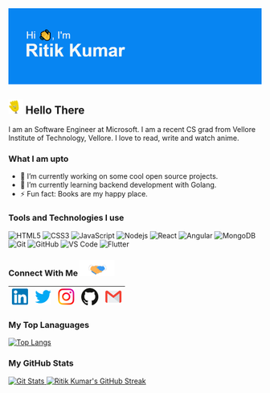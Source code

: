 
<img align="center" src="https://github.com/iamr-kumar/iamr-kumar/blob/master/assets/header.png?raw=true" width="800px">

## <img src="https://github.com/iamr-kumar/iamr-kumar/blob/master/assets/wave.gif" width="29px"> **Hello There**
<p>
    I am an Software Engineer at Microsoft.
    I am a recent CS grad from Vellore Institute of Technology, Vellore.
    I love to read, write and watch anime.
</p>

### What I am upto

- 🔭 I’m currently working on some cool open source projects.
- 🌱 I’m currently learning backend development with Golang.
- ⚡ Fun fact: Books are my happy place.

### Tools and Technologies I use

![HTML5](https://img.shields.io/badge/-HTML5-%23E44D27?style=flat-square&logo=html5&logoColor=ffffff)
![CSS3](https://img.shields.io/badge/-CSS3-%231572B6?style=flat-square&logo=css3)
![JavaScript](https://img.shields.io/badge/-JavaScript-%23F7DF1C?style=flat-square&logo=javascript&logoColor=000000&labelColor=%23F7DF1C&color=%23FFCE5A)
![Nodejs](https://img.shields.io/badge/-Nodejs-black?style=flat-square&logo=Node.js)
![React](https://img.shields.io/badge/-React-%23282C34?style=flat-square&logo=react)
![Angular](https://img.shields.io/badge/-Angular-red?style=flat-square&logo=angular&color=red)
![MongoDB](https://img.shields.io/badge/-MongoDB-47A248?style=flat-square&logo=MongoDB&logoColor=ffffff)
![Git](https://img.shields.io/badge/-Git-%23F05032?style=flat-square&logo=git&logoColor=%23ffffff)
![GitHub](https://img.shields.io/badge/-GitHub-181717?style=flat-square&logo=github)
![VS Code](http://img.shields.io/badge/-VS%20Code-007ACC?style=flat-square&logo=visual-studio-code&logoColor=ffffff)
![Flutter](https://img.shields.io/badge/-Flutter-181717?style=flat-square&logo=flutter)

### Connect With Me <img src="https://github.com/Srezzx/Srezzx/blob/master/Assets/Handshake.gif" height="32px">

| [<img src="https://github.com/iamr-kumar/iamr-kumar/blob/master/assets/Linkedin.svg" alt="Linkedin Logo" width="32">](https://www.linkedin.com/in/ritik-kumar-bba915187/) | [<img src="https://github.com/iamr-kumar/iamr-kumar/blob/master/assets/Twitter.svg" alt="Twitter Logo" width="32">](https://twitter.com/itsr_kumar) | [<img src="https://github.com/iamr-kumar/iamr-kumar/blob/master/assets/Instagram.svg" alt="instagram logo" width="32">](https://www.instagram.com/iamr_kumar/?hl=en) | [<img src="https://github.com/iamr-kumar/iamr-kumar/blob/master/assets/github-icon.svg" alt="Github logo" width="34">](https://github.com/iamr-kumar) | [<img src="https://github.com/iamr-kumar/iamr-kumar/blob/master/assets/Gmail.svg" alt="Gmail logo" height="32">](mailto:ritik.kumar006@gmail.com)
|:---:|:---:|:---:|:---:|:---:|


<strong><h3> My Top Lanaguages </h3></strong>
[![Top Langs](https://github-readme-stats.vercel.app/api/top-langs/?username=iamr-kumar&layout=compact&theme=tokyonight)](https://github.com/anuraghazra/github-readme-stats)


<strong><h3> My GitHub Stats </h3></strong>
<a align="center" href="https://github.com/iamr-kumar">
<img width="49%" src="https://github-readme-stats.vercel.app/api?username=iamr-kumar&show_icons=true&hide_border=false&theme=tokyonight&count_private=true&include_all_commits=true" alt="Git Stats" />
<img width="49%" src="https://github-readme-streak-stats.herokuapp.com/?user=iamr-kumar&theme=tokyonight" alt="Ritik Kumar's GitHub Streak" />
</a>
